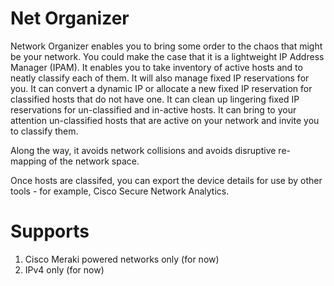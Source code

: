 # Net Organizer
Network Organizer enables you to bring some order to the chaos that might be your network. You could make the case that it is a lightweight IP Address Manager (IPAM). It enables you to take inventory of active hosts and to neatly classify each of them. It will also manage fixed IP reservations for you. It can convert a dynamic IP or allocate a new fixed IP reservation for classified hosts that do not have one. It can clean up lingering fixed IP reservations for un-classified and in-active hosts. It can bring to your attention un-classified hosts that are active on your network and invite you to classify them. 

Along the way, it avoids network collisions and avoids disruptive re-mapping of the network space.

Once hosts are classifed, you can export the device details for use by other tools - for example, Cisco Secure Network Analytics.

# Supports

1. Cisco Meraki powered networks only (for now)
2. IPv4 only (for now)
